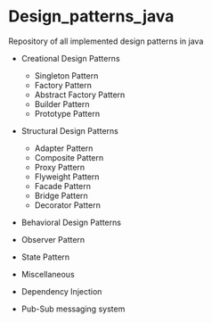# Design_patterns_java
Repository of all implemented design patterns in java

* Creational Design Patterns

   * Singleton Pattern
   * Factory Pattern
   * Abstract Factory Pattern
   * Builder Pattern
   * Prototype Pattern
   
* Structural Design Patterns

  * Adapter Pattern
  * Composite Pattern
  * Proxy Pattern
  * Flyweight Pattern
  * Facade Pattern
  * Bridge Pattern
  * Decorator Pattern
  
* Behavioral Design Patterns

 * Observer Pattern
 * State Pattern

* Miscellaneous

 * Dependency Injection
 * Pub-Sub messaging system
